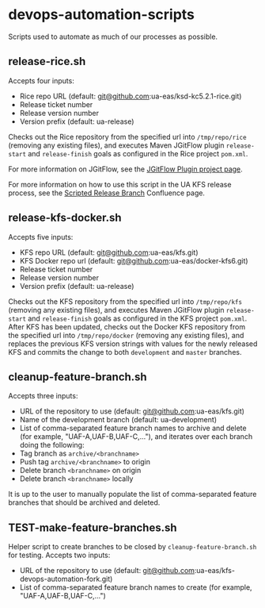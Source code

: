 # devops-automation-scripts
Scripts used to automate as much of our processes as possible.

## release-rice.sh
Accepts four inputs:
* Rice repo URL (default: git@github.com:ua-eas/ksd-kc5.2.1-rice.git)
* Release ticket number
* Release version number
* Version prefix (default: ua-release)

Checks out the Rice repository from the specified url into `/tmp/repo/rice` (removing any existing files), and executes Maven JGitFlow plugin `release-start` and `release-finish` goals as configured in the Rice project `pom.xml`.

For more information on JGitFlow, see the [JGitFlow Plugin project page][jgitflow-link].

For more information on how to use this script in the UA KFS release process, see the [Scripted Release Branch][scripted-release-branch-link] Confluence page.

## release-kfs-docker.sh
Accepts five inputs:
* KFS repo URL (default: git@github.com:ua-eas/kfs.git)
* KFS Docker repo url (default: git@github.com:ua-eas/docker-kfs6.git)
* Release ticket number
* Release version number
* Version prefix (default: ua-release)

Checks out the KFS repository from the specified url into `/tmp/repo/kfs` (removing any existing files), and executes Maven JGitFlow plugin `release-start` and `release-finish` goals as configured in the KFS project `pom.xml`.  
After KFS has been updated, checks out the Docker KFS repository from the specified url into `/tmp/repo/docker` (removing any existing files), and replaces the previous KFS version strings with values for the newly released KFS and commits the change to both `development` and `master` branches.


## cleanup-feature-branch.sh
Accepts three inputs:
* URL of the repository to use (default: git@github.com:ua-eas/kfs.git)
* Name of the development branch (default: ua-development)
* List of comma-separated feature branch names to archive and delete (for example, "UAF-A,UAF-B,UAF-C,..."), and iterates over each branch doing the following:
 * Tag branch as `archive/<branchname>`
 * Push tag `archive/<branchname>` to origin
 * Delete branch `<branchname>` on origin
 * Delete branch `<branchname>` locally

It is up to the user to manually populate the list of comma-separated feature branches that should be archived and deleted.

## TEST-make-feature-branches.sh
Helper script to create branches to be closed by `cleanup-feature-branch.sh` for testing.
Accepts two inputs:
* URL of the repository to use (default: git@github.com:ua-eas/kfs-devops-automation-fork.git)
* List of comma-separated feature branch names to create (for example, "UAF-A,UAF-B,UAF-C,...")

[jgitflow-link]: https://bitbucket.org/atlassian/jgit-flow/wiki/Home
[scripted-release-branch-link]: https://confluence.arizona.edu/display/KFS5Up/Scripted+Release+Branch
